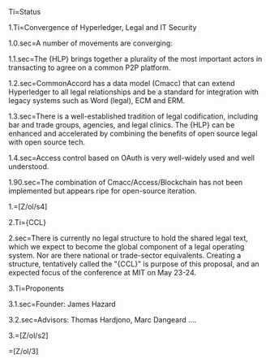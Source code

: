 Ti=Status

1.Ti=Convergence of Hyperledger, Legal and IT Security

1.0.sec=A number of movements are converging:

1.1.sec=The {HLP} brings together a plurality of the most important actors in transacting to agree on a common P2P platform.

1.2.sec=CommonAccord has a data model (Cmacc) that can extend Hyperledger to all legal relationships and be a standard for integration with legacy systems such as Word (legal), ECM and ERM.

1.3.sec=There is a well-established tradition of legal codification, including bar and trade groups, agencies, and legal clinics.  The {HLP} can be enhanced and accelerated by combining the benefits of open source legal with open source tech.

1.4.sec=Access control based on OAuth is very well-widely used and well understood. 

1.90.sec=The combination of Cmacc/Access/Blockchain has not been implemented but appears ripe for open-source iteration.

1.=[Z/ol/s4]

2.Ti={CCL}

2.sec=There is currently no legal structure to hold the shared legal text, which we expect to become the global component of a legal operating system. Nor are there national or trade-sector equivalents.  Creating a structure, tentatively called the "{CCL}" is purpose of this proposal, and an expected focus of the conference at MIT on May 23-24.

3.Ti=Proponents

3.1.sec=Founder: James Hazard

3.2.sec=Advisors: Thomas Hardjono, Marc Dangeard .... 

3.=[Z/ol/s2]
  
=[Z/ol/3]